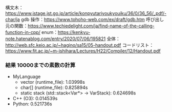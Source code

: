 構文木：https://www.jstage.jst.go.jp/article/konpyutariyoukyouiku/36/0/36_56/_pdf/-char/ja
gdb 操作：https://www.tohoho-web.com/ex/draft/gdb.htm
呼び出し元の関数：https://www.techiedelight.com/ja/find-name-of-the-calling-function-in-cpp/
enum：https://kenkyu-note.hatenablog.com/entry/2020/07/06/195821
全体：http://web.sfc.keio.ac.jp/~hagino/sa15/05-handout.pdf
コードリスト：https://www.fit.ac.jp/~m-ishihara/Lectures/H22/Compiler/12/Handout.pdf


### 結果 10000までの素数の計算
- MyLanguage
  - vector<char> (runtime_file): 1.03998s
  - char[] (runtime_file): 0.825894s
  - static stack (std::stack<Var*> -> VarStack): 0.624698s
- C++ (O3): 0.014539s
- Python: 0.521736s
